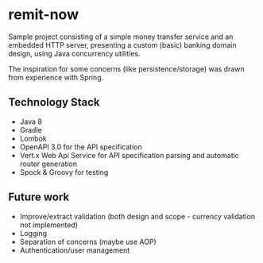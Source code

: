 # remit-now
Sample project consisting of a simple money transfer service and an embedded HTTP server, 
presenting a custom (basic) banking domain design, using Java concurrency utilities.

The inspiration for some concerns (like persistence/storage) was drawn from experience with Spring.

## Technology Stack
* Java 8
* Gradle
* Lombok
* OpenAPI 3.0 for the API specification
* Vert.x Web Api Service for API specification parsing and automatic router generation
* Spock & Groovy for testing

## Future work
* Improve/extract validation (both design and scope - currency validation not implemented)
* Logging
* Separation of concerns (maybe use AOP)
* Authentication/user management
